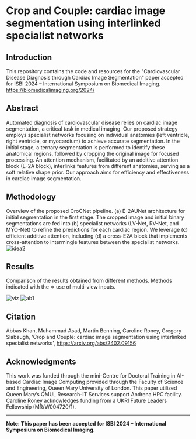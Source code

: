 # Crop and Couple: cardiac image segmentation using interlinked specialist networks

## Introduction

This repository contains the code and resources for the "Cardiovascular Disease Diagnosis through Cardiac Image Segmentation" paper accepted for ISBI 2024 – International Symposium on Biomedical Imaging. https://biomedicalimaging.org/2024/

## Abstract

Automated diagnosis of cardiovascular disease relies on cardiac image segmentation, a critical task in medical imaging. Our proposed strategy employs specialist networks focusing on individual anatomies (left ventricle, right ventricle, or myocardium) to achieve accurate segmentation. In the initial stage, a ternary segmentation is performed to identify these anatomical regions, followed by cropping the original image for focused processing. An attention mechanism, facilitated by an additive attention block (E-2A block), interlinks features from different anatomies, serving as a soft relative shape prior. Our approach aims for efficiency and effectiveness in cardiac image segmentation.

## Methodology

Overview of the proposed CroCNet pipeline. (a) E-2AUNet architecture for initial segmentation in the first stage. The cropped image and initial binary segmentations are fed into (b) specialist networks (LV-Net, RV-Net, and MYO-Net) to
refine the predictions for each cardiac region. We leverage (c) efficient additive attention, including (d) a cross-E2A block that implements cross-attention to intermingle features between the specialist networks.
![idea2](https://github.com/kabbas570/Medical-Image-Segmentation-From--Scratch-/assets/56618776/41b38184-ddd5-4ce7-b294-2b243d12fbd2)
## Results

Comparison of the results obtained from different methods. Methods indicated with the ∗ use of multi-view inputs.

![viz](https://github.com/kabbas570/Medical-Image-Segmentation-From--Scratch-/assets/56618776/07f6d2a3-be7e-4fc8-bcc6-79ecf67bc2a8)
![ab1](https://github.com/kabbas570/Medical-Image-Segmentation-From--Scratch-/assets/56618776/9ea765f9-bac9-4ff1-848c-2fe4a9a4fba1)
## Citation

Abbas Khan, Muhammad Asad, Martin Benning, Caroline Roney, Gregory Slabaugh, 'Crop and Couple: cardiac image segmentation using interlinked specialist networks', https://arxiv.org/abs/2402.09156


## Acknowledgments

This work was funded through the mini-Centre for Doctoral Training in AI-based Cardiac Image Computing provided through the Faculty of Science and Engineering, Queen Mary University of London. This paper utilized Queen Mary’s QMUL Research-IT Services support Andrena HPC facility. Caroline Roney acknowledges funding from a UKRI Future Leaders Fellowship (MR/W004720/1).

---

**Note: This paper has been accepted for ISBI 2024 – International Symposium on Biomedical Imaging.**
